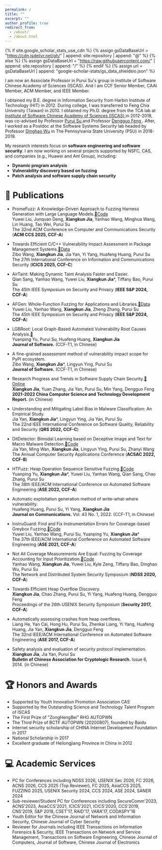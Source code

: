 ```yaml
---
permalink: /
title: ""
excerpt: ""
author_profile: true
redirect_from: 
  - /about/
  - /about.html
---
```


{% if site.google_scholar_stats_use_cdn %}
{% assign gsDataBaseUrl = "https://cdn.jsdelivr.net/gh/" | append: site.repository | append: "@" %}
{% else %}
{% assign gsDataBaseUrl = "https://raw.githubusercontent.com/" | append: site.repository | append: "/" %}
{% endif %}
{% assign url = gsDataBaseUrl | append: "google-scholar-stats/gs_data_shieldsio.json" %}

<span class='anchor' id='about-me'></span>
I am now an Associate Professor in Purui Su's group in Institute of Software Chinese Academy of Sciences (ISCAS). And I am CCF Senior Member, CAAI Member, ACM Member, and IEEE Member.

I obtained my B.E. degree in Information Security from Harbin Institute of Technology (HIT) in 2012. During college, I was transferred to Feng Chia University (Taiwan) in 2010.
I obtained my Ph.D. degree from the TCA lab at <a href="http://english.is.cas.cn/"> Institute of Software Chinese Academy of Sciences (ISCAS) </a> in 2012-2018,
was co-advised by Professor <a href="https://people.ucas.ac.cn/~purui"> Purui Su </a> and Professor <a href="https://casad.cas.cn/ysxx2022/ysmd/xxjs/201911/t20191121_4724697.html"> Dengguo Feng </a>. After, I worked as a Postdoc at the Software Systems Security lab headed by Professor <a href="https://faculty.ist.psu.edu/wu/">Dinghao Wu</a> in The Pennsylvania State University (PSU) in 2018-2019.<br>

<p>
My research interests focus on <b> software engineering and software security</b>.
I am now working on several projects supported by NSFC, CAS, and companies (e.g., Huawei and Ant Group), including: 
</p>
<div>
<ul>
<li><b>Dynamic program analysis</b></li>                  
<li><b>Vulnerability discovery based on fuzzing</b></li>
<li><b>Patch analysis and software supply chain security</b></li>
</ul>
</div>


<!--# 🔥 News
- *2022.02*: &nbsp;🎉 -->

# 📝 Publications 

<!-- 2025 -->
- PromeFuzz: A Knowledge-Driven Approach to Fuzzing Harness Generation with Large Language Models.[📂Code](https://github.com/TCA-ISCAS/PromeFuzz-ccs-2025)<br>
Yuwei Liu, Junquan Deng, **Xiangkun Jia**, Yanhao Wang, Minghua Wang, Lin Huang, Tao Wei, Purui Su<br>
The 32nd ACM Conference on Computer and Communications Security (<b>ACM CCS 2025, CCF-A</b>)<br>

- Towards Efficient C/C++ Vulnerability Impact Assessment in Package Management Systems.[📂Data](https://github.com/TCA-ISCAS/PackShield-icics-2025)<br>
Zibo Wang, **Xiangkun Jia**, Jia Yan, Yi Yang, Huafeng Huang, Purui Su<br>
The 27th International Conference on Information and Communications Security (<b>ICICS 2025, CCF-C</b>)<br>

<!-- 2024 -->
- AirTaint: Making Dynamic Taint Analysis Faster and Easier.[]()<br>
Qian Sang, Yanhao Wang, Yuwei Liu, **Xiangkun Jia***, Tiffany Bao, Purui Su<br>
The 45th IEEE Symposium on Security and Privacy (<b>IEEE S&amp;P 2024, CCF-A</b>)<br>

- AFGen: Whole-Function Fuzzing for Applications and Libraries.[📂Data](https://github.com/TCA-ISCAS/AFGen-sp-2024)<br>
Yuwei Liu, Yanhao Wang, **Xiangkun Jia**, Zheng Zhang, Purui Su<br>
The 45th IEEE Symposium on Security and Privacy (<b>IEEE S&amp;P 2024, CCF-A</b>)<be>

<!-- 2023 -->
- LGBRoot: Local Graph-Based Automated Vulnerability Root Causes Analysis.[📃]()<br>
Yuanping Yu, Purui Su, Huafeng Huang, **Xiangkun Jia**<br>
<b>Journal of Software.</b> (CCF-T1, in Chinese)<br>

- A fine-grained assessment method of vulnerability impact scope for PyPI ecosystem.[]()<br>
Zibo Wang, **Xiangkun Jia***, Lingyun Ying, Purui Su<br>
<b>Journal of Software.</b> (CCF-T1, in Chinese)<br>

- Research Progress and Trends in Software Supply Chain Security.[📂Online](https://dl.ccf.org.cn/article/detail.html?_ack=1&id=6476813273516032)<br>
**Xiangkun Jia**, Yuan Zhang, Jia Yan, Purui Su, Min Yang, Dengguo Feng<br>
<b>2021-2022 China Computer Science and Technology Development Report.</b> (in Chinese)<br>

<!-- 2022 --> 
- Understanding and Mitigating Label Bias in Malware Classification: An Empirical Study.[]()<br>
Jia Yan, **Xiangkun Jia***, Lingyun Ying, Jia Yan, Purui Su<br>
The 22nd IEEE International Conference on Software Quality, Reliability and Security (<b>QRS 2022, CCF-C</b>)<br>

- DitDetector: Bimodal Learning based on Deceptive Image and Text for Macro Malware Detection.[📂Code](https://github.com/TCA-ISCAS/DitDetector)<br>
Jia Yan, Ming Wan, **Xiangkun Jia**, Lingyun Ying, Purui Su, Zhanyi Wang<br>
The Annual Computer Security Applications Conference (<b>ACSAC 2022, CCF-B</b>)<br>

- HTFuzz: Heap Operation Sequence Sensitive Fuzzing.[📂Code](https://github.com/TCA-ISCAS/HTFuzz)<br>
Yuanping Yu, **Xiangkun Jia***, Yuwei Liu, Yanhao Wang, Qian Sang, Chao Zhang, Purui Su<br>
The 38th IEEE/ACM International Conference on Automated Software Engineering (<b>ASE 2022, CCF-A</b>)<br>

- Automatic exploitation generation method of write-what-where vulnerability.<br>
Huafeng Huang, Purui Su, Yi Yang, **Xiangkun Jia**<br>
<b>Journal on Communications.</b> Vol. 43 No. 1, 2022. (CCF-T1, in Chinese)<br>

<!-- 2021 -->
- InstruGuard: Find and Fix Instrumentation Errors for Coverage-based Greybox Fuzzing.[📂Code](https://github.com/TCA-ISCAS/InstruGuard)<br>
Yuwei Liu, Yanhao Wang, Purui Su, Yuanping Yu, **Xiangkun Jia***<br>
The 37th IEEE/ACM International Conference on Automated Software Engineering (<b>ASE 2021, CCF-A</b>)<br>


<!-- 2020 --> 
- Not All Coverage Measurements Are Equal: Fuzzing by Coverage Accounting for Input Prioritization.[📂Code](https://github.com/TCA-ISCAS/TortoiseFuzz)<br>
Yanhao Wang, **Xiangkun Jia**, Yuwei Liu, Kyle Zeng, Tiffany Bao, Dinghao Wu, Purui Su<br>
The Network and Distributed System Security Symposium (<b>NDSS 2020, CCF-A</b>)<br>

<!-- phd --> 
- Towards Efficient Heap Overflow Discovery.<br>
**Xiangkun Jia**, Chao Zhang, Purui Su, Yi Yang, Huafeng Huang, Dengguo Feng<br>
Proceedings of the 26th USENIX Security Symposium (<b>Security 2017, CCF-A</b>)<br>

- Automatically assessing crashes from heap overflows.<br>
Liang He, Yan Cai, Hong Hu, Purui Su, Zhenkai Liang, Yi Yang, Huafeng Huang, Jia Yan, **Xiangkun Jia**, Dengguo Feng<br>
The 32nd IEEE/ACM International Conference on Automated Software Engineering (<b>ASE 2017, CCF-A</b>)<br>

- Safety analysis and evaluation of security protocol implementation.<br>
**Xiangkun Jia**, Jia Yan, Purui Su<br>
<b>Bulletin of Chinese Association for Cryptologic Research.</b> Issue 6, 2014. (in Chinese)<br>
<!-- phd --> 

# 🏆 Honors and Awards
- Supported by Youth Innovation Promotion Association CAS
- Supported by the Outstanding Science and Technology Talent Program of ISCAS
- The First Prize of "ZongHengBei" RHG AUTOPWN
- The Third Prize of BCTF AUTOPWN (20200807), founded by Baidu
- Internet security scholarship of CHINA Internet Development Foundation in 2017
- National Scholarship in 2017
- Excellent graduate of Heilongjiang Province in China in 2012


# 💻 Academic Services
- PC for Conferences including NDSS 2026, USENIX Sec 2026, FC 2026, ACNS 2026, CCS 2025 (Top Reviewer), FC 2025, AsiaCCS 2025, FUZZING 2025, USENIX Security 2024, CCS 2024, ASE 2024, SANER 2024
- Sub-reviewer/Student PC for Conferences including SecureComm'2023, ACNS'2023, AsiaCCS'2021, ICICS'2021, ICICS'2020, CCS'2019, CNS'2019, S&P 2018, CSET'17, RAID'17, VARA'17, CODASPY'16
- Youth Editor for the Chinese Journal of Network and Information Security, Chinese Journal of Cyber Security
- Reviewer for Journals including IEEE Transactions on Information Forensics & Security, IEEE Transactions on Network and Service Management, Transactions on Software Engineering, Chinese Journal of Computers, Journal of Software, Chinese Journal of Electronics
